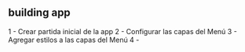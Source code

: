 ## building app 

1 - Crear partida inicial de la app
2 - Configurar las capas del Menú
3 - Agregar estilos a las capas del Menú
4 - 